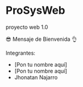 # ProSysWeb
proyecto web 1.0

😎 Mensaje de Bienvenida 👌

Integrantes:
- [Pon tu nombre aquí]
- [Pon tu nombre aquí]
- Jhonatan Najarro
